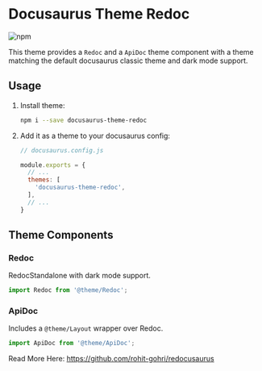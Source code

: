 # Docusaurus Theme Redoc

![npm](https://img.shields.io/npm/v/docusaurus-theme-redoc?style=flat-square)

This theme provides a `Redoc` and a `ApiDoc` theme component with a theme matching the default docusaurus classic theme and dark mode support.

## Usage

1. Install theme:

    ```sh
    npm i --save docusaurus-theme-redoc
    ```

1. Add it as a theme to your docusaurus config:

    ```js
    // docusaurus.config.js

    module.exports = {
      // ...
      themes: [
        'docusaurus-theme-redoc',
      ],
      // ...
    }
    ```

## Theme Components

### Redoc

RedocStandalone with dark mode support.

  ```js
  import Redoc from '@theme/Redoc';
  ```

### ApiDoc

  Includes a `@theme/Layout` wrapper over Redoc.

  ```js
  import ApiDoc from '@theme/ApiDoc';
  ```

Read More Here: <https://github.com/rohit-gohri/redocusaurus>
